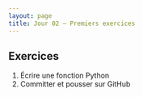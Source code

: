 ```yaml
---
layout: page
title: Jour 02 — Premiers exercices
---
```


## Exercices
1. Écrire une fonction Python
2. Committer et pousser sur GitHub
